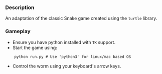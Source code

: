 ### Description
An adaptation of the classic Snake game created using the `turtle` library.

### Gameplay
- Ensure you have python installed with `TK` support.
- Start the game using:
```shell
    python run.py # Use 'python3' for linux/mac based OS
```
- Control the worm using your keyboard's arrow keys.